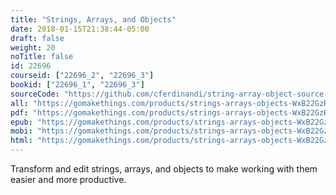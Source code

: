 ```yaml
---
title: "Strings, Arrays, and Objects"
date: 2018-01-15T21:38:44-05:00
draft: false
weight: 20
noTitle: false
id: 22696
courseid: ["22696_2", "22696_3"]
bookid: ["22696_1", "22696_3"]
sourceCode: "https://github.com/cferdinandi/string-array-object-source-code"
all: "https://gomakethings.com/products/strings-arrays-objects-WxB22GzR/strings-arrays-objects.zip"
pdf: "https://gomakethings.com/products/strings-arrays-objects-WxB22GzR/strings-arrays-objects.pdf"
epub: "https://gomakethings.com/products/strings-arrays-objects-WxB22GzR/strings-arrays-objects.epub"
mobi: "https://gomakethings.com/products/strings-arrays-objects-WxB22GzR/strings-arrays-objects.mobi"
html: "https://gomakethings.com/products/strings-arrays-objects-WxB22GzR/strings-arrays-objects.html"
---
```


Transform and edit strings, arrays, and objects to make working with them easier and more productive.